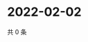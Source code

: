 # 2022-02-02

共 0 条

<!-- BEGIN WEIBO -->
<!-- 最后更新时间 Wed Feb 02 2022 03:10:11 GMT+0800 (China Standard Time) -->

<!-- END WEIBO -->
